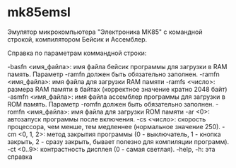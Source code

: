# mk85emsl
Эмулятор микрокомпьютера "Электроника МК85" с командной строкой, компилятором Бейсик и Ассемблер.


Справка по параметрам коммандной строки:
  
-basfn <имя_файла>: имя файла бейсик программы для загрузки в RAM память. Параметр -ramfn должен быть обязательно заполнен.
-ramfn <имя_файла>: имя файла для загрузки RAM памяти
-ramfs <число>: размера RAM памяти в байтах (корректное значение кратно 2048 байт)
-asmfn <имя_файла>: имя файла ассемблер программы для загрузки в ROM память. Параметр -romfn должен быть обязательно заполнен.
-romfn <имя_файла>: имя файла для загрузки ROM памяти
-ar <0>: автозапуск программы после включения.
-cs <число>: скорость процессора, чем менше, тем медленнее (нормальное значение 250).
-cm <0, 1, 2>: метод закрытия программы (0 - выключатель, 1 - кнопка закрыть, 2 - сразу закрыть, бывает полезно для компиляции программ).
-ct <0..9>: контрастность дисплея (0 - самая светлая).
-help, -h: эта справка
